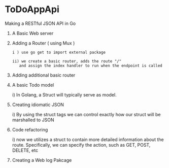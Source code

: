 # ToDoAppApi
Making a RESTful JSON API in Go

 1) A Basic Web server

 2) Adding a Router ( using Mux )

		i ) use go get to import external package

		ii) we create a basic router, adds the route "/"
           and assign the index handler to run when the endpoint is called

 3)  Adding additional basic router

 4)  A basic Todo model

		i) In Golang, a Struct will typically serve as model.

 5)  Creating idiomatic JSON

		i) By using the struct tags we can control exactly how our
		   struct will be marshalled to JSON

 6)  Code refactoring

 		i) now we utilizes a struct to contain more detailed information
 		   about the route. Specifically, we can specify the action, such as
 		   GET, POST, DELETE, etc

7)   Creating a Web log Pakcage 		

